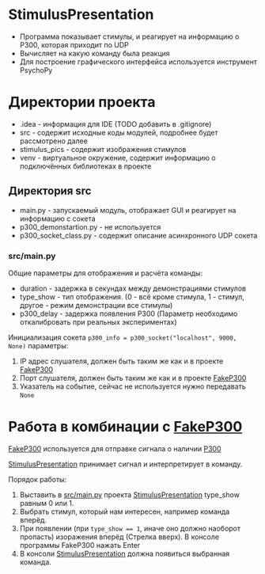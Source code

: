 # StimulusPresentation
* Программа показывает стимулы, и реагирует на информацию о P300, которая приходит по UDP
* Вычисляет на какую команду была реакция
* Для построение графического интерфейса используется инструмент PsychoPy

# Директории проекта
* .idea - информация для IDE (TODO добавить в .gitignore)
* src - содержит исходные коды модулей, подробнее будет рассмотрено далее
* stimulus_pics - содержит изображения стимулов
* venv - виртуальное окружение, содержит информацию о подключённых библиотеках в проекте

## Директория src
* main.py - запускаемый модуль, отображает GUI и реагирует на информацию с сокета
* p300_demonstartion.py - не используется
* p300_socket_class.py - содержит описание асинхронного UDP сокета

### src/main.py
Общие параметры для отображения и расчёта команды:
* duration - задержка в секундах между демонстрациями стимулов
* type_show - тип отображения. (0 - всё кроме стимула, 1 - стимул, другое - режим демонстрации все стимулы)
* p300_delay - задержка появления P300 (Параметр необходимо откалибровать при реальных экспериментах)

Инициализация сокета
`p300_info = p300_socket("localhost", 9000, None)`
параметры:
1. IP адрес слушателя, должен быть таким же как и в проекте [FakeP300](https://github.com/CatLearned/FakeP300)
2. Порт слушателя, должен быть таким же как и в проекте [FakeP300](https://github.com/CatLearned/FakeP300)
3. Указатель на событие, сейчас не используется нужно передавать `None`

# Работа в комбинации с [FakeP300](https://github.com/CatLearned/FakeP300)
[FakeP300](https://github.com/CatLearned/FakeP300) используется для отправке сигнала о наличии [P300](https://en.wikipedia.org/wiki/P300_(neuroscience))

[StimulusPresentation](https://github.com/CatLearned/StimulusPresentation) принимает сигнал и интерпретирует в команду.

Порядок работы:
1. Выставить в [src/main.py](https://github.com/CatLearned/StimulusPresentation/new/master?readme=1#srcmainpy) проекта [StimulusPresentation](https://github.com/CatLearned/StimulusPresentation) type_show равным 0 или 1.
2. Выбрать стимул, который нам интересен, например команда вперёд.
3. При появлении (при `type_show == 1`, иначе оно должно наоборот пропасть) изоражения вперёд (Стрелка вверх). В консоле программы FakeP300 нажать Enter
4. В консоли [StimulusPresentation](https://github.com/CatLearned/StimulusPresentation) должна появиться выбранная команда.
